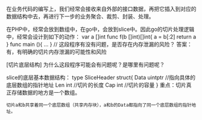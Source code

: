 
在业务代码的编写上，我们经常会接收来自外部的接口数据，再把它插入到对应的数据结构中去，再进行下一步的业务聚合、裁剪、封装、处理。

在PHP中，经常会放到数组中，在go中，会放到slice中。因此go的切片处理逻辑中，经常会设计到如下的动作：
    var a []int
    func f(b []int)[]int{
        a = b[:2]
        return a
    }
    func main (){
    ...
    }
    // 这段程序有没有问题，是否存在内存泄漏的风险？
    答案：有，有明确的切片内存泄漏的可能性和风险

[切片底层结构]
为什么这段程序可能会有问题呢？是哪里有问题呢？

slice的底层基本数据结构：
    type SliceHeader struct{
        Data uintptr //指向具体的底层数组的指针地址
        Len  int //切片的长度
        Cap  int //切片的容量
    }
    重点：切片真正存储数据的地方是一个数组。

    切片a和b共享着同一个底层数组（共享内存块），a和b的Data都指向了同一个底层数组的指针地址。
